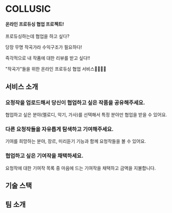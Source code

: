 # COLLUSIC

#### 온라인 프로듀싱 협업 프로젝트!

프로듀싱하는데 협업을 하고 싶다?

당장 무명 작곡가라 수익구조가 필요하다!

즉각적으로 내 작품에 대한 리뷰를 받고 싶다!!

"작곡가"들을 위한 온라인 프로듀싱 협업 서비스🎤🎶🎸🎹

## 서비스 소개

### 요청작을 업로드해서 당신이 협업하고 싶은 작품을 공유해주세요.

협업하고 싶은 분야(멜로디, 악기, 가사)를 선택해서 특정 분야만 협업을 받을 수 있어요.

### 다른 요청작들을 자유롭게 탐색하고 기여해주세요.

기여를 희망하는 분야, 장르, 미리듣기 기능과 함께 요청작들을 볼 수 있어요. 

### 협업하고 싶은 기여작을 채택하세요.

요청작에 대한 기여작 목록 중 마음에 드는 기여작을 채택하고 금액을 지불합니다.

## 기술 스택

## 팀 소개

